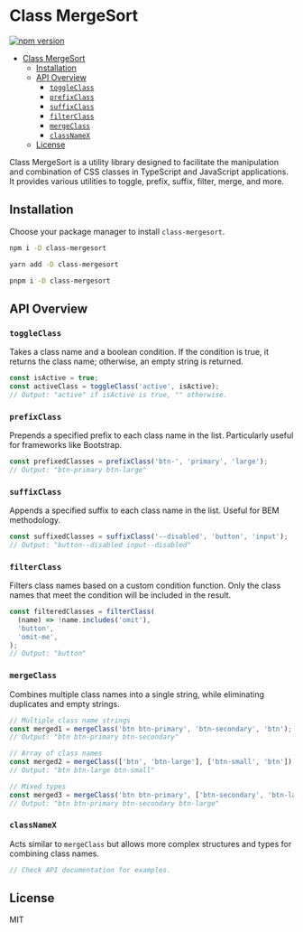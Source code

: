 # Class MergeSort

[![npm version](https://badge.fury.io/js/class-mergesort.svg)](https://badge.fury.io/js/class-mergesort)

- [Class MergeSort](#class-mergesort)
  - [Installation](#installation)
  - [API Overview](#api-overview)
    - [`toggleClass`](#toggleclass)
    - [`prefixClass`](#prefixclass)
    - [`suffixClass`](#suffixclass)
    - [`filterClass`](#filterclass)
    - [`mergeClass`](#mergeclass)
    - [`classNameX`](#classnamex)
  - [License](#license)

Class MergeSort is a utility library designed to facilitate the manipulation and combination of CSS classes in TypeScript and JavaScript applications. It provides various utilities to toggle, prefix, suffix, filter, merge, and more.

## Installation

Choose your package manager to install `class-mergesort`.

```bash
npm i -D class-mergesort
```

```bash
yarn add -D class-mergesort
```

```bash
pnpm i -D class-mergesort
```

## API Overview

### `toggleClass`

Takes a class name and a boolean condition. If the condition is true, it returns the class name; otherwise, an empty string is returned.

```typescript
const isActive = true;
const activeClass = toggleClass('active', isActive);
// Output: "active" if isActive is true, "" otherwise.
```

### `prefixClass`

Prepends a specified prefix to each class name in the list. Particularly useful for frameworks like Bootstrap.

```typescript
const prefixedClasses = prefixClass('btn-', 'primary', 'large');
// Output: "btn-primary btn-large"
```

### `suffixClass`

Appends a specified suffix to each class name in the list. Useful for BEM methodology.

```typescript
const suffixedClasses = suffixClass('--disabled', 'button', 'input');
// Output: "button--disabled input--disabled"
```

### `filterClass`

Filters class names based on a custom condition function. Only the class names that meet the condition will be included in the result.

```typescript
const filteredClasses = filterClass(
  (name) => !name.includes('omit'),
  'button',
  'omit-me',
);
// Output: "button"
```

### `mergeClass`

Combines multiple class names into a single string, while eliminating duplicates and empty strings.

```typescript
// Multiple class name strings
const merged1 = mergeClass('btn btn-primary', 'btn-secondary', 'btn');
// Output: "btn btn-primary btn-secondary"

// Array of class names
const merged2 = mergeClass(['btn', 'btn-large'], ['btn-small', 'btn']);
// Output: "btn btn-large btn-small"

// Mixed types
const merged3 = mergeClass('btn btn-primary', ['btn-secondary', 'btn-large']);
// Output: "btn btn-primary btn-secondary btn-large"
```

### `classNameX`

Acts similar to `mergeClass` but allows more complex structures and types for combining class names.

```typescript
// Check API documentation for examples.
```

## License

MIT
